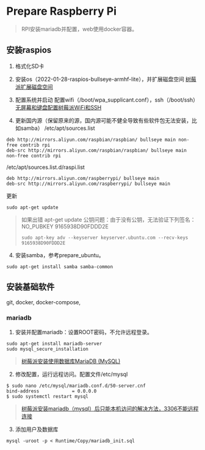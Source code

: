 # Prepare Raspberry Pi
> RPI安装mariadb并配置，web使用docker容器。

## 安装raspios
1. 格式化SD卡
2. 安装os（2022-01-28-raspios-bullseye-armhf-lite），并扩展磁盘空间
[树莓派扩展磁盘空间](https://blog.csdn.net/xujgcn/article/details/79554915)
3. 配置系统并启动
配置wifi（/boot/wpa_supplicant.conf），ssh（/boot/ssh）
[无屏幕和键盘配置树莓派WiFi和SSH](https://shumeipai.nxez.com/2017/09/13/raspberry-pi-network-configuration-before-boot.html)

4. 更新国内源（保留原来的源，国内源可能不健全导致有些软件包无法安装，比如samba）
/etc/apt/sources.list
~~~
deb http://mirrors.aliyun.com/raspbian/raspbian/ bullseye main non-free contrib rpi
deb-src http://mirrors.aliyun.com/raspbian/raspbian/ bullseye main non-free contrib rpi
~~~
/etc/apt/sources.list.d/raspi.list
~~~
deb http://mirrors.aliyun.com/raspberrypi/ bullseye main
deb-src http://mirrors.aliyun.com/raspberrypi/ bullseye main
~~~
更新
~~~
sudo apt-get update
~~~
> 如果出错
> apt-get update 公钥问题：由于没有公钥，无法验证下列签名： NO_PUBKEY 9165938D90FDDD2E
> ~~~
> sudo apt-key adv --keyserver keyserver.ubuntu.com --recv-keys 9165938D90FDDD2E
> ~~~

4. 安装samba，参考prepare_ubuntu。
~~~
sudo apt-get install samba samba-common
~~~

## 安装基础软件
git, docker, docker-compose, 

### mariadb
1. 安装并配置mariadb：设置ROOT密码，不允许远程登录。
~~~
sudo apt-get install mariadb-server
sudo mysql_secure_installation
~~~
> [树莓派安装使用数据库MariaDB (MySQL)](https://blog.csdn.net/chentuo2000/article/details/108702880)

2. 修改配置，运行远程访问。配置文件/etc/mysql
~~~
$ sudo nano /etc/mysql/mariadb.conf.d/50-server.cnf
bind-address            = 0.0.0.0
$ sudo systemctl restart mysql
~~~
> [树莓派安装mariadb（mysql）后只能本机访问的解决方法，3306不能远程连接](https://blog.csdn.net/zrtchp/article/details/82356393)

3. 添加用户及数据库
~~~
mysql -uroot -p < Runtime/Copy/mariadb_init.sql
~~~
